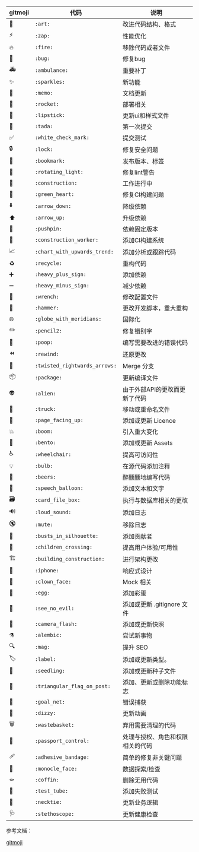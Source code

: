| gitmoji | 代码                          | 说明                             |
| ------- | ----------------------------- | -------------------------------- |
| :art:   | `:art:`                       | 改进代码结构、格式               |
| ⚡️       | `:zap:`                       | 性能优化                         |
| 🔥       | `:fire:`                      | 移除代码或者文件                 |
| 🐛       | `:bug:`                       | 修复bug                          |
| 🚑️       | `:ambulance:`                 | 重要补丁                         |
| ✨       | `:sparkles:`                  | 新功能                           |
| 📝       | `:memo:`                      | 文档更新                         |
| 🚀       | `:rocket:`                    | 部署相关                         |
| 💄       | `:lipstick:`                  | 更新ui和样式文件                 |
| 🎉       | `:tada:`                      | 第一次提交                       |
| ✅       | `:white_check_mark:`          | 提交测试                         |
| 🔒️       | `:lock:`                      | 修复安全问题                     |
| 🔖       | `:bookmark:`                  | 发布版本、标签                   |
| 🚨       | `:rotating_light:`            | 修复lint警告                     |
| 🚧       | `:construction:`              | 工作进行中                       |
| 💚       | `:green_heart:`               | 修复CI构建问题                   |
| ⬇️       | `:arrow_down:`                | 降级依赖                         |
| ⬆️       | `:arrow_up:`                  | 升级依赖                         |
| 📌       | `:pushpin:`                   | 依赖固定版本                     |
| 👷       | `:construction_worker:`       | 添加CI构建系统                   |
| 📈       | `:chart_with_upwards_trend:`  | 添加分析或跟踪代码               |
| ♻️       | `:recycle:`                   | 重构代码                         |
| ➕       | `:heavy_plus_sign:`           | 添加依赖                         |
| ➖       | `:heavy_minus_sign:`          | 减少依赖                         |
| 🔧       | `:wrench:`                    | 修改配置文件                     |
| 🔨       | `:hammer:`                    | 更改开发脚本，重大重构           |
| 🌐       | `:globe_with_meridians:`      | 国际化                           |
| ✏️       | `:pencil2:`                   | 修复错别字                       |
| 💩       | `:poop:`                      | 编写需要改进的错误代码           |
| ⏪️       | `:rewind:`                    | 还原更改                         |
| 🔀       | `:twisted_rightwards_arrows:` | Merge 分支                       |
| 📦️       | `:package:`                   | 更新编译文件                     |
| 👽️       | `:alien:`                     | 由于外部API的更改而更新了代码    |
| 🚚       | `:truck:`                     | 移动或重命名文件                 |
| 📄       | `:page_facing_up:`            | 添加或更新 Licence               |
| 💥       | `:boom:`                      | 引入重大变化                     |
| 🍱       | `:bento:`                     | 添加或更新 Assets                |
| ♿️       | `:wheelchair:`                | 提高可访问性                     |
| 💡       | `:bulb:`                      | 在源代码添加注释                 |
| 🍻       | `:beers:`                     | 醉醺醺地编写代码                 |
| 💬       | `:speech_balloon:`            | 添加文本和文字                   |
| 🗃️       | `:card_file_box:`             | 执行与数据库相关的更改           |
| 🔊       | `:loud_sound:`                | 添加日志                         |
| 🔇       | `:mute:`                      | 移除日志                         |
| 👥       | `:busts_in_silhouette:`       | 添加贡献者                       |
| 🚸       | `:children_crossing:`         | 提高用户体验/可用性              |
| 🏗️       | `:building_construction:`     | 进行架构更改                     |
| 📱       | `:iphone:`                    | 响应式设计                       |
| 🤡       | `:clown_face:`                | Mock 相关                        |
| 🥚       | `:egg:`                       | 添加彩蛋                         |
| 🙈       | `:see_no_evil:`               | 添加或更新 .gitignore 文件       |
| 📸       | `:camera_flash:`              | 添加或更新快照                   |
| ⚗️       | `:alembic:`                   | 尝试新事物                       |
| 🔍️       | `:mag:`                       | 提升 SEO                         |
| 🏷️       | `:label:`                     | 添加或更新类型。                 |
| 🌱       | `:seedling:`                  | 添加或更新种子文件               |
| 🚩       | `:triangular_flag_on_post:`   | 添加、更新或删除功能标志         |
| 🥅       | `:goal_net:`                  | 错误捕获                         |
| 💫       | `:dizzy:`                     | 更新动画                         |
| 🗑️       | `:wastebasket:`               | 弃用需要清理的代码               |
| 🛂       | `:passport_control:`          | 处理与授权、角色和权限相关的代码 |
| 🩹       | `:adhesive_bandage:`          | 简单的修复非关键问题             |
| 🧐       | `:monocle_face:`              | 数据探索/检查                    |
| ⚰️       | `:coffin:`                    | 删除无用代码                     |
| 🧪       | `:test_tube:`                 | 添加失败测试                     |
| 👔       | `:necktie:`                   | 更新业务逻辑                     |
| 🩺       | `:stethoscope:`               | 更新健康检查                     |



参考文档：

[gitmoji](https://gitmoji.dev/)